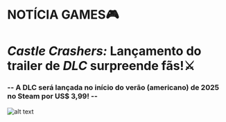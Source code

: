 # NOTÍCIA GAMES🎮
# _Castle Crashers:_ Lançamento do trailer de *DLC* surpreende fãs!⚔
### -- A DLC será lançada no início do verão (americano) de 2025 no Steam por US$ 3,99! --
![alt text](https://media3.giphy.com/media/fy6KTsFjTOR0ujunkj/giphy.gif?cid=6c09b952b2qyl8ccbavrm8e9jdqrs1yrnl0jbk4yfg7ejiaf&ep=v1_internal_gif_by_id&rid=giphy.gif&ct=g)
